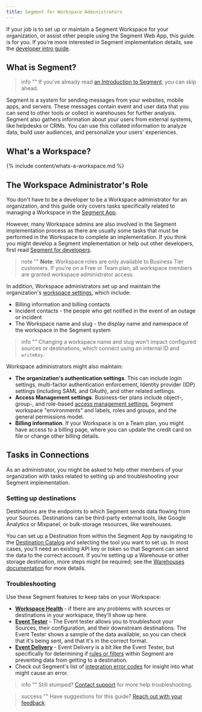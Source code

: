 ```yaml
---
title: Segment for Workspace Administrators
---
```


If your job is to set up or maintain a Segment Workspace for your organization, or assist other people using the Segment Web App, this guide is for you. If you're more interested in Segment implementation details, see the [developer intro guide](/docs/guides/intro-impl/).

## What is Segment?

> info ""
> If you've already read [an Introduction to Segment](/docs/guides/), you can skip ahead.

Segment is a system for sending messages from your websites, mobile apps, and servers. These messages contain event and user data that you can send to other tools or collect in warehouses for further analysis. Segment also gathers information about your users from external systems, like helpdesks or CRMs. You can use this collated information to analyze data, build user audiences, and personalize your users' experiences.

## What's a Workspace?

{% include content/whats-a-workspace.md %}


## The Workspace Administrator's Role

You don't have to be a developer to be a Workspace administrator for an organization, and this guide only covers tasks specifically related to managing a Workspace in the [Segment App](/docs/segment-app/).

However, many Workspace admins are also involved in the Segment implementation process as there are usually some tasks that must be performed in the Workspace to complete an implementation. If you think you might develop a Segment implementation or help out other developers, first read [Segment for developers](/docs/guides/intro-impl/).

> note ""
> **Note**: Workspace roles are only available to Business Tier customers. If you're on a Free or Team plan, all workspace members are granted workspace administrator access.

In addition, Workspace administrators set up and maintain the organization's [workspace settings](https://app.segment.com/goto-my-workspace/settings/), which include:
- Billing information and billing contacts
- Incident contacts - the people who get notified in the event of an outage or incident
- The Workspace name and slug - the display name and namespace of the workspace in the Segment system

> info ""
> Changing a workspace name and slug won't impact configured sources or destinations, which connect using an internal ID and `writeKey`.

Workspace administrators might also maintain:
- **The organization's authentication settings**. This can include login settings, multi-factor authentication enforcement, Identity provider (IDP) settings (including SAML and OAuth), and other related settings.
- **Access Management settings**. Business-tier plans include object-, group-, and role-based [access management settings](/docs/segment-app/iam/), Segment workspace "environments" and labels, roles and groups, and the general permissions model.
- **Billing information**. If your Workspace is on a Team plan, you might have access to a billing page, where you can update the credit card on file or change other billing details.


## Tasks in Connections

As an administrator, you might be asked to help other members of your organization with tasks related to setting up and troubleshooting your Segment implementation.

### Setting up destinations

Destinations are the endpoints to which Segment sends data flowing from your Sources. Destinations can be third-party external tools, like Google Analytics or Mixpanel, or bulk-storage resources, like warehouses.

You can set up a Destination from within the Segment App by navigating to the [Destination Catalog](https://app.segment.com/goto-my-workspace/destinations/catalog) and selecting the tool you want to set up. In most cases, you'll need an existing API key or token so that Segment can send the data to the correct account. If you're setting up a Warehouse or other storage destination, more steps might be required; see the [Warehouses documentation](/docs/connections/storage/warehouses/) for more details.

### Troubleshooting

Use these Segment features to keep tabs on your Workspace:

- **[Workspace Health](https://app.segment.com/goto-my-workspace/integration-health/)** - if there are any problems with sources or destinations in your workspace, they'll show up here.
- **[Event Tester](/docs/connections/test-connections/)** - The Event tester allows you to troubleshoot your Sources, their configuration, and their downstream destinations. The Event Tester shows a sample of the data available, so you can check that it's being sent, and that it's in the correct format.
- **[Event Delivery](/docs/connections/event-delivery/)** - Event Delivery is a bit like the Event Tester, but specifically for determining if [rules or filters](/docs/guides/filtering-data/) within Segment are preventing data from getting to a destination.
- Check out Segment's list of [integration error codes](/docs/connections/integration_error_codes/) for insight into what might cause an error.

> info ""
> Still stumped? [Contact support](https://segment.com/help/contact/) for more help troubleshooting.


<!-- TODO
warehouses, sync, replay

## Premium feature tasks

personas spaces, workspaces
protocols set up and maintenance
Privacy monitoring
-->
> success ""
> Have suggestions for this guide? [Reach out with your feedback](mailto:docs-feedback@segment.com?subject=Segment%20Admin%20guide%20Suggestion).
